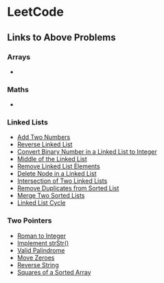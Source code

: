 # LeetCode
## Links to Above Problems

### Arrays
- 
### Maths
- 
### Linked Lists
- [Add Two Numbers](https://leetcode.com/problems/add-two-numbers/)
- [Reverse Linked List](https://leetcode.com/problems/reverse-linked-list/)
- [Convert Binary Number in a Linked List to Integer](https://leetcode.com/problems/convert-binary-number-in-a-linked-list-to-integer/)
- [Middle of the Linked List](https://leetcode.com/problems/middle-of-the-linked-list/)
- [Remove Linked List Elements](https://leetcode.com/problems/remove-linked-list-elements/)
- [Delete Node in a Linked List](https://leetcode.com/problems/delete-node-in-a-linked-list/)
- [Intersection of Two Linked Lists](https://leetcode.com/problems/intersection-of-two-linked-lists/)
- [Remove Duplicates from Sorted List](https://leetcode.com/problems/remove-duplicates-from-sorted-list/)
- [Merge Two Sorted Lists](https://leetcode.com/problems/merge-two-sorted-lists/)
- [Linked List Cycle](https://leetcode.com/problems/linked-list-cycle/)

### Two Pointers
 - [Roman to Integer](https://leetcode.com/problems/roman-to-integer/)
 - [Implement strStr()](https://leetcode.com/problems/implement-strstr/)
 - [Valid Palindrome](https://leetcode.com/problems/valid-palindrome/)
 - [Move Zeroes](https://leetcode.com/problems/move-zeroes/)
 - [Reverse String](https://leetcode.com/problems/reverse-string/)
 - [Squares of a Sorted Array](https://leetcode.com/problems/squares-of-a-sorted-array/)